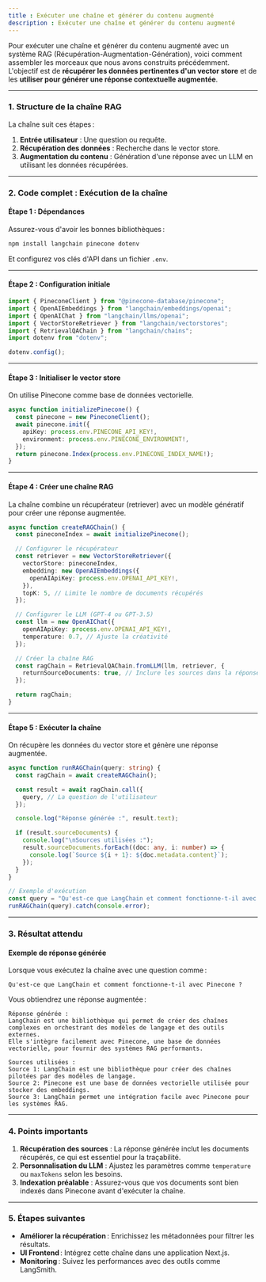 ```yaml
---
title : Exécuter une chaîne et générer du contenu augmenté
description : Exécuter une chaîne et générer du contenu augmenté
---
```


Pour exécuter une chaîne et générer du contenu augmenté avec un système RAG (Récupération-Augmentation-Génération), voici comment assembler les morceaux que nous avons construits précédemment. L'objectif est de **récupérer les données pertinentes d'un vector store** et de les **utiliser pour générer une réponse contextuelle augmentée**.

---

### **1. Structure de la chaîne RAG**

La chaîne suit ces étapes :

1. **Entrée utilisateur** : Une question ou requête.
2. **Récupération des données** : Recherche dans le vector store.
3. **Augmentation du contenu** : Génération d'une réponse avec un LLM en utilisant les données récupérées.

---

### **2. Code complet : Exécution de la chaîne**

#### **Étape 1 : Dépendances**

Assurez-vous d'avoir les bonnes bibliothèques :

```bash
npm install langchain pinecone dotenv
```

Et configurez vos clés d'API dans un fichier `.env`.

---

#### **Étape 2 : Configuration initiale**

```typescript
import { PineconeClient } from "@pinecone-database/pinecone";
import { OpenAIEmbeddings } from "langchain/embeddings/openai";
import { OpenAIChat } from "langchain/llms/openai";
import { VectorStoreRetriever } from "langchain/vectorstores";
import { RetrievalQAChain } from "langchain/chains";
import dotenv from "dotenv";

dotenv.config();
```

---

#### **Étape 3 : Initialiser le vector store**

On utilise Pinecone comme base de données vectorielle.

```typescript
async function initializePinecone() {
  const pinecone = new PineconeClient();
  await pinecone.init({
    apiKey: process.env.PINECONE_API_KEY!,
    environment: process.env.PINECONE_ENVIRONMENT!,
  });
  return pinecone.Index(process.env.PINECONE_INDEX_NAME!);
}
```

---

#### **Étape 4 : Créer une chaîne RAG**

La chaîne combine un récupérateur (retriever) avec un modèle génératif pour créer une réponse augmentée.

```typescript
async function createRAGChain() {
  const pineconeIndex = await initializePinecone();

  // Configurer le récupérateur
  const retriever = new VectorStoreRetriever({
    vectorStore: pineconeIndex,
    embedding: new OpenAIEmbeddings({
      openAIApiKey: process.env.OPENAI_API_KEY!,
    }),
    topK: 5, // Limite le nombre de documents récupérés
  });

  // Configurer le LLM (GPT-4 ou GPT-3.5)
  const llm = new OpenAIChat({
    openAIApiKey: process.env.OPENAI_API_KEY!,
    temperature: 0.7, // Ajuste la créativité
  });

  // Créer la chaîne RAG
  const ragChain = RetrievalQAChain.fromLLM(llm, retriever, {
    returnSourceDocuments: true, // Inclure les sources dans la réponse
  });

  return ragChain;
}
```

---

#### **Étape 5 : Exécuter la chaîne**

On récupère les données du vector store et génère une réponse augmentée.

```typescript
async function runRAGChain(query: string) {
  const ragChain = await createRAGChain();

  const result = await ragChain.call({
    query, // La question de l'utilisateur
  });

  console.log("Réponse générée :", result.text);

  if (result.sourceDocuments) {
    console.log("\nSources utilisées :");
    result.sourceDocuments.forEach((doc: any, i: number) => {
      console.log(`Source ${i + 1}: ${doc.metadata.content}`);
    });
  }
}

// Exemple d'exécution
const query = "Qu'est-ce que LangChain et comment fonctionne-t-il avec Pinecone ?";
runRAGChain(query).catch(console.error);
```

---

### **3. Résultat attendu**

#### **Exemple de réponse générée**

Lorsque vous exécutez la chaîne avec une question comme :

```text
Qu'est-ce que LangChain et comment fonctionne-t-il avec Pinecone ?
```

Vous obtiendrez une réponse augmentée :

```text
Réponse générée : 
LangChain est une bibliothèque qui permet de créer des chaînes complexes en orchestrant des modèles de langage et des outils externes. 
Elle s'intègre facilement avec Pinecone, une base de données vectorielle, pour fournir des systèmes RAG performants.

Sources utilisées :
Source 1: LangChain est une bibliothèque pour créer des chaînes pilotées par des modèles de langage.
Source 2: Pinecone est une base de données vectorielle utilisée pour stocker des embeddings.
Source 3: LangChain permet une intégration facile avec Pinecone pour les systèmes RAG.
```

---

### **4. Points importants**

1. **Récupération des sources** : La réponse générée inclut les documents récupérés, ce qui est essentiel pour la traçabilité.
2. **Personnalisation du LLM** : Ajustez les paramètres comme `temperature` ou `maxTokens` selon les besoins.
3. **Indexation préalable** : Assurez-vous que vos documents sont bien indexés dans Pinecone avant d'exécuter la chaîne.

---

### **5. Étapes suivantes**

- **Améliorer la récupération** : Enrichissez les métadonnées pour filtrer les résultats.
- **UI Frontend** : Intégrez cette chaîne dans une application Next.js.
- **Monitoring** : Suivez les performances avec des outils comme LangSmith.
